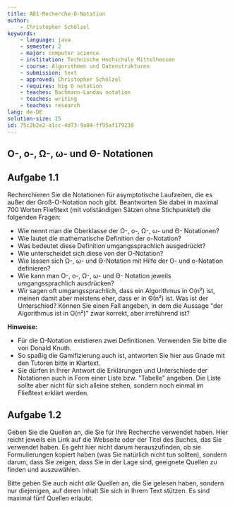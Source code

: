 ```yaml
---
title: AB1-Recherche-O-Notation
author:
    - Christopher Schölzel
keywords:
    - language: java
    - semester: 2
    - major: computer science
    - institution: Technische Hochschule Mittelhessen
    - course: Algorithmen und Datenstrukturen
    - submission: text
    - approved: Christopher Schölzel
    - requires: big O notation
    - teaches: Bachmann-Landau notation
    - teaches: writing
    - teaches: research
lang: de-DE
solution-size: 25
id: 75c2b2e2-a1cc-4d73-9a04-ff95af179238
---
```


## O-, o-, Ω-, ω- und Θ- Notationen

## Aufgabe 1.1

Recherchieren Sie die Notationen für asymptotische Laufzeiten, die es außer der Groß-O-Notation noch gibt.
Beantworten Sie dabei in maximal 700 Worten Fließtext (mit vollständigen Sätzen ohne Stichpunkte!) die folgenden Fragen:

* Wie nennt man die Oberklasse der O-, o-, Ω-, ω- und Θ- Notationen?
* Wie lautet die mathematische Definition der o-Notation?
* Was bedeutet diese Definition umgangssprachlich ausgedrückt?
* Wie unterscheidet sich diese von der O-Notation?
* Wie lassen sich Ω-, ω- und Θ-Notation mit Hilfe der O- und o-Notation definieren?
* Wie kann man O-, o-, Ω-, ω- und Θ- Notation jeweils umgangssprachlich ausdrücken?
* Wir sagen oft umgangssprachlich, dass ein Algorithmus in O(n²) ist, meinen damit aber meistens eher, dass er in Θ(n²) ist. Was ist der Unterschied? Können Sie einen Fall angeben, in dem die Aussage "der Algorithmus ist in O(n²)" zwar korrekt, aber irreführend ist?

**Hinweise:**

* Für die Ω-Notation existieren zwei Definitionen. Verwenden Sie bitte die von Donald Knuth.
* So spaßig die Gamifizierung auch ist, antworten Sie hier aus Gnade mit den Tutoren bitte in Klartext.
* Sie dürfen in Ihrer Antwort die Erklärungen und Unterschiede der Notationen auch in Form einer Liste bzw. "Tabelle" angeben. Die Liste sollte aber nicht für sich alleine stehen, sondern noch einmal im Fließtext erklärt werden.

## Aufgabe 1.2

Geben Sie die Quellen an, die Sie für Ihre Recherche verwendet haben. Hier reicht jeweils ein Link auf die Webseite oder der Titel des Buches, das Sie verwendet haben.
Es geht hier nicht darum herauszufinden, ob sie Formulierungen kopiert haben (was Sie natürlich nicht tun sollten), sondern darum, dass Sie zeigen, dass Sie in der Lage sind, geeignete Quellen zu finden und auszuwählen.

Bitte geben Sie auch nicht *alle* Quellen an, die Sie gelesen haben, sondern nur diejenigen, auf deren Inhalt Sie sich in Ihrem Text stützen.
Es sind maximal fünf Quellen erlaubt.
